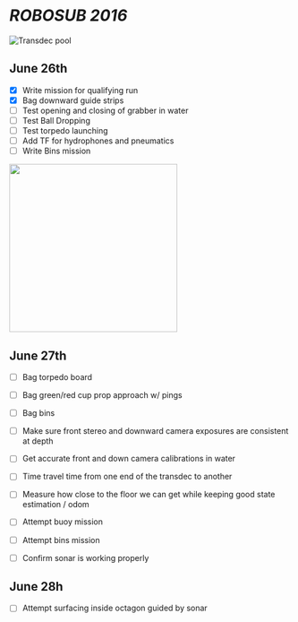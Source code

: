 # _**ROBOSUB 2016**_

![Transdec pool](http://matchbin-assets.s3.amazonaws.com/public/sites/351/assets/New_Image_2_copy.JPG)
## June 26th

- [x] Write mission for qualifying run
- [x] Bag downward guide strips
- [ ] Test opening and closing of grabber in water
- [ ] Test Ball Dropping
- [ ] Test torpedo launching
- [ ] Add TF for hydrophones and pneumatics
- [ ] Write Bins mission

<img src="https://scontent.xx.fbcdn.net/v/t34.0-12/13652622_1384156704944116_2098820343_n.jpg?oh=dee7c8290cc69adf803cc3c54433d704&oe=579A5915" width="300">

## June 27th
- [ ] Bag torpedo board
- [ ] Bag green/red cup prop approach w/ pings
- [ ] Bag bins
- [ ] Make sure front stereo and downward camera exposures are consistent at depth
- [ ] Get accurate front and down camera calibrations in water
- [ ] Time travel time from one end of the transdec to another
- [ ] Measure how close to the floor we can get while keeping good state estimation / odom
- [ ] Attempt buoy mission
- [ ] Attempt bins mission
- [ ] Confirm sonar is working properly


## June 28h
- [ ] Attempt surfacing inside octagon guided by sonar